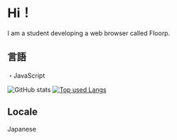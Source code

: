 # Hi！

I am a student developing a web browser called Floorp.

## 言語
・JavaScript

![GitHub stats](https://github-readme-stats.vercel.app/api?username=surapunoyousei&show_icons=true)
[![Top used Langs](https://github-readme-stats.vercel.app/api/top-langs/?username=surapunoyousei&layout=compact&theme=tokyonight)](https://github.com/surapunoyousei/)


## Locale
Japanese
